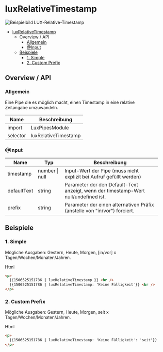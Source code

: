 # luxRelativeTimestamp

![Beispielbild LUX-Relative-Timestamp](https://raw.githubusercontent.com/wiki/IHK-GfI/lux-components/Versions/v14/luxRelativeTimestamp-v14-img.png)

- [luxRelativeTimestamp](#luxrelativetimestamp)
  - [Overview / API](#overview--api)
    - [Allgemein](#allgemein)
    - [@Input](#input)
  - [Beispiele](#beispiele)
    - [1. Simple](#1-simple)
    - [2. Custom Prefix](#2-custom-prefix)

## Overview / API

### Allgemein

Eine Pipe die es möglich macht, einen Timestamp in eine relative Zeitangabe umzuwandeln.

| Name     | Beschreibung         |
| -------- | -------------------- |
| import   | LuxPipesModule       |
| selector | luxRelativeTimestamp |

### @Input

| Name        | Typ            | Beschreibung                                                                        |
| ----------- | -------------- | ----------------------------------------------------------------------------------- |
| timestamp   | number \| null | Input-Wert der Pipe (muss nicht explizit bei Aufruf gefüllt werden)                 |
| defaultText | string         | Parameter der den Default-Text anzeigt, wenn der timestamp-Wert null/undefined ist. |
| prefix      | string         | Parameter der einen alternativen Präfix (anstelle von "in/vor") forciert.           |

## Beispiele

### 1. Simple

Mögliche Ausgaben: Gestern, Heute, Morgen, [in/vor] x Tagen/Wochen/Monaten/Jahren.

Html

```html
<p>
  {{1506525151786 | luxRelativeTimestamp }} <br />
  {{1506525151786 | luxRelativeTimestamp: 'Keine Fälligkeit'}} <br />
</p>
```

### 2. Custom Prefix

Mögliche Ausgaben: Gestern, Heute, Morgen, seit x Tagen/Wochen/Monaten/Jahren.

Html

```html
<p>
  {{1506525151786 | luxRelativeTimestamp: 'Keine Fälligkeit': 'seit'}} <br />
</p>
```
